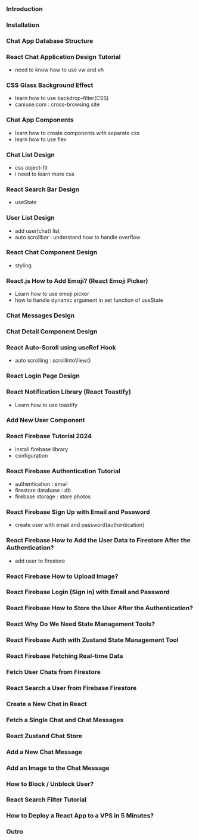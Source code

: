 ### Introduction

### Installation

### Chat App Database Structure

### React Chat Application Design Tutorial

- need to know how to use vw and vh

### CSS Glass Background Effect

- learn how to use backdrop-filter(CSS)
- caniuse.com : cross-browsing site

### Chat App Components

- learn how to create components with separate css
- learn how to use flex

### Chat List Design

- css object-fit
- i need to learn more css

### React Search Bar Design

- useState

### User List Design

- add user(chat) list
- auto scrollbar : understand how to handle overflow

### React Chat Component Design

- styling

### React.js How to Add Emoji? (React Emoji Picker)

- Learn how to use emoji picker
- how to handle dynamic argument in set function of useState

### Chat Messages Design

### Chat Detail Component Design

### React Auto-Scroll using useRef Hook

- auto scrolling : scrollIntoView()

### React Login Page Design

### React Notification Library (React Toastify)

- Learn how to use toastify

### Add New User Component

### React Firebase Tutorial 2024

- install firebase library
- configuration

### React Firebase Authentication Tutorial
- authentication : email 
- firestore database : db 
- firebase storage : store photos

### React Firebase Sign Up with Email and Password
- create user with email and password(authentication) 

### React Firebase How to Add the User Data to Firestore After the Authentication?
- add user to firestore 

### React Firebase How to Upload Image?

### React Firebase Login (Sign in) with Email and Password

### React Firebase How to Store the User After the Authentication?

### React Why Do We Need State Management Tools?

### React Firebase Auth with Zustand State Management Tool

### React Firebase Fetching Real-time Data

### Fetch User Chats from Firestore

### React Search a User from Firebase Firestore

### Create a New Chat in React

### Fetch a Single Chat and Chat Messages

### React Zustand Chat Store

### Add a New Chat Message

### Add an Image to the Chat Message

### How to Block / Unblock User?

### React Search Filter Tutorial

### How to Deploy a React App to a VPS in 5 Minutes?

### Outro
